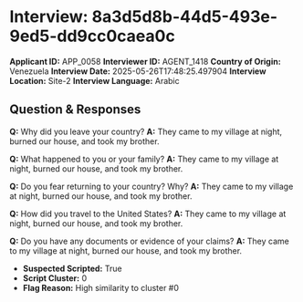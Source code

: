 # Interview: 8a3d5d8b-44d5-493e-9ed5-dd9cc0caea0c
**Applicant ID:** APP_0058
**Interviewer ID:** AGENT_1418
**Country of Origin:** Venezuela
**Interview Date:** 2025-05-26T17:48:25.497904
**Interview Location:** Site-2
**Interview Language:** Arabic

## Question & Responses

**Q:** Why did you leave your country?
**A:** They came to my village at night, burned our house, and took my brother.

**Q:** What happened to you or your family?
**A:** They came to my village at night, burned our house, and took my brother.

**Q:** Do you fear returning to your country? Why?
**A:** They came to my village at night, burned our house, and took my brother.

**Q:** How did you travel to the United States?
**A:** They came to my village at night, burned our house, and took my brother.

**Q:** Do you have any documents or evidence of your claims?
**A:** They came to my village at night, burned our house, and took my brother.

- **Suspected Scripted:** True
- **Script Cluster:** 0
- **Flag Reason:** High similarity to cluster #0